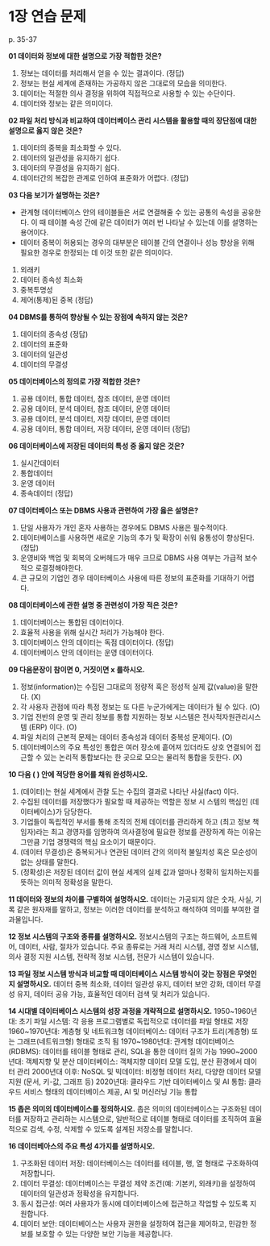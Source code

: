 # 1장 연습 문제

p. 35-37

**01 데이터와 정보에 대한 설명으로 가장 적합한 것은?**

1. 정보는 데이터를 처리해서 얻을 수 있는 결과이다. (정답)
2. 정보는 현실 세계에 존재하는 가공하지 않은 그대로의 모습을 의미한다.
3. 데이터는 적절한 의사 결정을 위하여 직접적으로 사용할 수 있는 수단이다.
4. 데이터와 정보는 같은 의미이다.

**02 파일 처리 방식과 비교하여 데이터베이스 관리 시스템을 활용할 때의 장단점에 대한 설명으로 옳지 않은 것은?**

1. 데이터의 중복을 최소화할 수 있다.
2. 데이터의 일관성을 유지하기 쉽다.
3. 데이터의 무결성을 유지하기 쉽다.
4. 데이터간의 복잡한 관계로 인하여 표준화가 어렵다. (정답)

**03 다음 보기가 설명하는 것은?**

- 관계형 데이터베이스 안의 테이블들은 서로 연결해줄 수 있는 공통의 속성을 공유한다. 이 때 테이블 속성 간에 같은 데이터가 여러 번 나타날 수 있는데 이를 설명하는 용어이다.
- 데이터 중복이 허용되는 경우의 대부분은 테이블 간의 연결이나 성능 향상을 위해 필요한 경우로 한정되는 데 이것 또한 같은 의미이다.

1. 외래키
2. 데이터 종속성 최소화
3. 중복투명성
4. 제어(통제)된 중복 (정답)

**04 DBMS를 통하여 향상될 수 있는 장점에 속하지 않는 것은?**
1. 데이터의 종속성 (정답)
2. 데이터의 표준화
3. 데이터의 일관성
4. 데이터의 무결성

**05 데이터베이스의 정의로 가장 적합한 것은?**

1. 공용 데이터, 통합 데이터, 참조 데이터, 운영 데이터
2. 공용 데이터, 분석 데이터, 참조 데이터, 운영 데이터
3. 공용 데이터, 분석 데이터, 저장 데이터, 운영 데이터
4. 공용 데이터, 통합 데이터, 저장 데이터, 운영 데이터 (정답)

**06 데이터베이스에 저장된 데이터의 특성 중 옳지 않은 것은?**

1. 실시간데이터
2. 통합데이터
3. 운영 데이터
4. 종속데이터 (정답)

**07 데이터베이스 또는 DBMS 사용과 관련하여 가장 옳은 설명은?**

1. 단일 사용자가 개인 혼자 사용하는 경우에도 DBMS 사용은 필수적이다.
2. 데이터베이스를 사용하면 새로운 기능의 추가 및 확장이 쉬워 융통성이 향상된다. (정답)
3. 운영비와 백업 및 회복의 오버헤드가 매우 크므로 DBMS 사용 여부는 가급적 보수적으 로결정해야한다.
4. 큰 규모의 기업인 경우 데이터베이스 사용에 따른 정보의 표준화를 기대하기 어렵다.

**08 데이터베이스에 관한 설명 중 관련성이 가장 적은 것은?**

1. 데이터베이스는 통합된 데이터이다.
2. 효율적 사용을 위해 실시간 처리가 가능해야 한다.
3. 데이터베이스 안의 데이터는 독점 데이터이다. (정답)
4. 데이터베이스 안의 데이터는 운영 데이터이다.

**09 다음문장이 참이면 0, 거짓이면 x 를하시오.**

1. 정보(information)는 수집된 그대로의 정량적 혹은 정성적 실제 값(value)을 말한다. (X)
2. 각 사용자 관점에 따라 특정 정보는 또 다른 누군가에게는 데이터가 될 수 있다. (O)
3. 기업 전반의 운영 및 관리 정보를 통합 지원하는 정보 시스템은 전사적자원관리시스템 (ERP) 이다. (O)
4. 파일 처리의 근본적 문제는 데이터 종속성과 데이터 중복성 문제이다. (O)
5. 데이터베이스의 주요 특성인 통합은 여러 장소에 흩어져 있더라도 상호 연결되어 접근할 수 있는 논리적 통합보다는 한 곳으로 모으는 물리적 통합을 듯한다. (X)

**10 다음 ( ) 안에 적당한 용어를 채워 완성하시오.**

1. (데이터)는 현실 세계에서 관찰 도는 수집의 결과로 나타난 사실(fact) 이다.
2. 수집된 데이터를 저장했다가 필요할 때 제공하는 역할은 정보 시 스템의 핵심인 (데이터베이스)가 담당한다.
3. 기업들이 독립적인 부서를 통해 조직의 전체 데이터를 관리하게 하고 (최고 정보 책임자)라는 최고 경영자를 임명하여 의사결정에 필요한 정보를 관장하계 하는 이유는 그만큼 기업 경쟁력의 핵심 요소이기 때문이다.
4. (데이터 무결성)은 중복되거나 연관된 데이터 간의 의미적 불일치성 혹은 모순성이 없는 상태를 말한다.
5. (정확성)은 저장된 데이터 값이 현실 세계의 실제 값과 얼마나 정확히 일치하는지를 뜻하는 의미적 정확성을 말한다.

**11 데이터와 정보의 차이를 구별하여 설명하시오.**
데이터는 가공되지 않은 숫자, 사실, 기록 같은 원자재를 말하고, 정보는 이러한 데이터를 분석하고 해석하여 의미를 부여한 결과물입니다.

**12 정보 시스템의 구조와 종류를 설명하시오.**
정보시스템의 구조는 하드웨어, 소프트웨어, 데이터, 사람, 절차가 있습니다. 주요 종류로는 거래 처리 시스템, 경영 정보 시스템, 의사 결정 지원 시스템, 전략적 정보 시스템, 전문가 시스템이 있습니다.

**13 파일 정보 시스템 방식과 비교할 때 데이터베이스 시스템 방식이 갖는 장점은 무엇인 지 설명하시오.**
데이터 중복 최소화, 데이터 일관성 유지, 데이터 보안 강화, 데이터 무결성 유지, 데이터 공유 가능, 효율적인 데이터 검색 및 처리가 있습니다.

**14 시대별 데이터베이스 시스템의 성장 과정을 개략적으로 설명하시오.**
1950~1960년대: 초기 파일 시스템: 각 응용 프로그램별로 독립적으로 데이터를 파일 형태로 저장
1960~1970년대: 계층형 및 네트워크형 데이터베이스: 데이터 구조가 트리(계층형) 또는 그래프(네트워크형) 형태로 조직 됨
1970~1980년대: 관계형 데이터베이스(RDBMS): 데이터를 테이블 형태로 관리, SQL을 통한 데이터 질의 가능
1990~2000년대: 객체지향 및 분산 데이터베이스: 객체지향 데이터 모델 도입, 분산 환경에서 데이터 관리
2000년대 이후: NoSQL 및 빅데이터: 비정형 데이터 처리, 다양한 데이터 모델 지원 (문서, 키-값, 그래프 등)
2020년대: 클라우드 기반 데이터베이스 및 AI 통합: 클라우드 서비스 형태의 데이터베이스 제공, AI 및 머신러닝 기능 통합

**15 좁은 의미의 데이터베이스를 정의하시오.**
좁은 의미의 데이터베이스는 구조화된 데이터를 저장하고 관리하는 시스템으로, 일반적으로 테이블 형태로 데이터를 조직하여 효율적으로 검색, 수정, 삭제할 수 있도록 설계된 저장소를 말합니다.

**16 데이터베아스의 주요 특성 4가지를 설명하시오.**
1. 구조화된 데이터 저장: 데이터베이스는 데이터를 테이블, 행, 열 형태로 구조화하여 저장합니다.
2. 데이터 무결성: 데이터베이스는 무결성 제약 조건(예: 기본키, 외래키)을 설정하여 데이터의 일관성과 정확성을 유지합니다.
3. 동시 접근성: 여러 사용자가 동시에 데이터베이스에 접근하고 작업할 수 있도록 지원합니다.
4. 데이터 보안: 데이터베이스는 사용자 권한을 설정하여 접근을 제어하고, 민감한 정보를 보호할 수 있는 다양한 보안 기능을 제공합니다.
